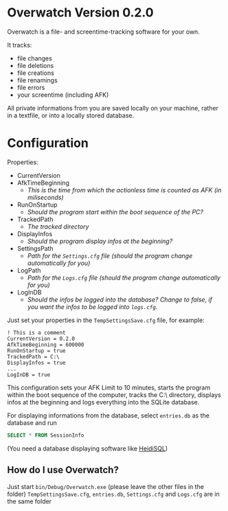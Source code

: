 # Overwatch Version 0.2.0
  Overwatch is a file- and screentime-tracking software for your own.

  It tracks:
  - file changes
  - file deletions
  - file creations 
  - file renamings 
  - file errors
  - your screentime (including AFK)

All private informations from you are saved locally on your machine, rather in a textfile, or into a locally stored database.

# Configuration
 
 Properties:
 - CurrentVersion
 - AfkTimeBeginning
	 - *This is the time from which the actionless time is counted as AFK (in miliseconds)*
 - RunOnStartup
	 - *Should the program start within the boot sequence of the PC?*
 - TrackedPath
	 - *The tracked directory*
 - DisplayInfos
	 - *Should the program display infos at the beginning?*
 - SettingsPath
	 - *Path for the ``Settings.cfg`` file (should the program change automatically for you)*
 - LogPath
	 - *Path for the ``Logs.cfg`` file (should the program change automatically for you)*
 - LogInDB
	 - *Should the infos be logged into the database? Change to false, if you want the infos to be logged into ``logs.cfg``.*

Just set your properties in the `TempSettingsSave.cfg` file, for example:


```
! This is a comment
CurrentVersion = 0.2.0
AfkTimeBeginning = 600000 
RunOnStartup = true
TrackedPath = C:\
DisplayInfos = true
...
LogInDB = true
```
This configuration sets your AFK Limit to 10 minutes, starts the program within the boot sequence of the computer, tracks the C:\\ directory, displays infos at the beginning and logs everything into the SQLite database.

For displaying informations from the database, select `entries.db` as the database and run
```sql
SELECT * FROM SessionInfo
```
(You need a database displaying software like [HeidiSQL](https://github.com/HeidiSQL/HeidiSQL))

## How do I use Overwatch?

Just start ``bin/Debug/Overwatch.exe`` (please leave the other files in the folder)
``TempSettingsSave.cfg``, ``entries.db``, ``Settings.cfg`` and ``Logs.cfg`` are in the same folder